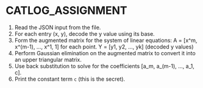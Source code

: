 # CATLOG_ASSIGNMENT
1. Read the JSON input from the file.
2. For each entry (x, y), decode the y value using its base.
3. Form the augmented matrix for the system of linear equations:
   A = [x^m, x^(m-1), ..., x^1, 1] for each point.
   Y = [y1, y2, ..., yk] (decoded y values)
4. Perform Gaussian elimination on the augmented matrix to convert it into an upper triangular matrix.
5. Use back substitution to solve for the coefficients [a_m, a_(m-1), ..., a_1, c].
6. Print the constant term `c` (this is the secret).
